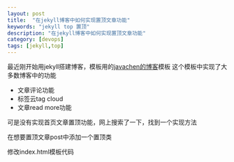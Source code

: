 ```yaml
---
layout: post
title:  "在jekyll博客中如何实现置顶文章功能"
keywords: "jekyll top 置顶"
description: "在jekyll博客中如何实现置顶文章功能"
category: [devops]
tags: [jekyll,top]
---
```


最近刚开始用jekyll搭建博客，模板用的[javachen的博客](http://blog.javachen.com)模板
这个模板中实现了大多数博客中的功能

- 文章评论功能
- 标签云tag cloud
- 文章read more功能

可是没有实现首页文章置顶功能，网上搜索了一下，找到一个实现方法

在想要置顶文章post中添加一个置顶类

 修改index.html模板代码
<script src="https://gist.github.com/tamouse/a160be1cb467f611c9ba.js"></script>